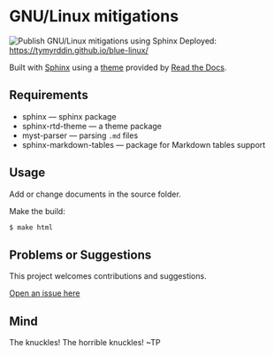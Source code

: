 # GNU/Linux mitigations

![Publish GNU/Linux mitigations using Sphinx](https://github.com/tymyrddin/blue-linux/workflows/Publish%20GNU%20%Linux%20mitigations%20using%20Sphinx/badge.svg?branch=main)
 Deployed: https://tymyrddin.github.io/blue-linux/

Built with [Sphinx](https://www.sphinx-doc.org) using a [theme](https://github.com/readthedocs/sphinx_rtd_theme) provided
by [Read the Docs](https://readthedocs.org/).

## Requirements

* sphinx — sphinx package
* sphinx-rtd-theme — a theme package
* myst-parser — parsing `.md` files
* sphinx-markdown-tables — package for Markdown tables support

## Usage

Add or change documents in the source folder.

Make the build:
```bash
$ make html
```

## Problems or Suggestions

This project welcomes contributions and suggestions. 

[Open an issue here](https://github.com/tymyrddin/blue-linux/issues)

## Mind

The knuckles! The horrible knuckles! ~TP
